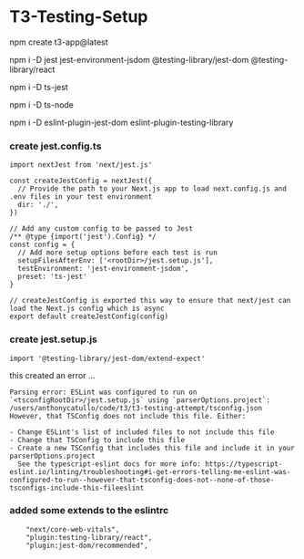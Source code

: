 # T3-Testing-Setup

npm create t3-app@latest

npm i -D jest jest-environment-jsdom @testing-library/jest-dom @testing-library/react

npm i -D ts-jest

npm i -D ts-node

npm i -D eslint-plugin-jest-dom eslint-plugin-testing-library

### create jest.config.ts

```
import nextJest from 'next/jest.js'

const createJestConfig = nextJest({
  // Provide the path to your Next.js app to load next.config.js and .env files in your test environment
  dir: './',
})

// Add any custom config to be passed to Jest
/** @type {import('jest').Config} */
const config = {
  // Add more setup options before each test is run
  setupFilesAfterEnv: ['<rootDir>/jest.setup.js'],
  testEnvironment: 'jest-environment-jsdom',
  preset: 'ts-jest'
}

// createJestConfig is exported this way to ensure that next/jest can load the Next.js config which is async
export default createJestConfig(config)
```

### create jest.setup.js

```
import '@testing-library/jest-dom/extend-expect'
```

this created an error ...

```
Parsing error: ESLint was configured to run on `<tsconfigRootDir>/jest.setup.js` using `parserOptions.project`: /users/anthonycatullo/code/t3/t3-testing-attempt/tsconfig.json
However, that TSConfig does not include this file. Either:

- Change ESLint's list of included files to not include this file
- Change that TSConfig to include this file
- Create a new TSConfig that includes this file and include it in your parserOptions.project
  See the typescript-eslint docs for more info: https://typescript-eslint.io/linting/troubleshooting#i-get-errors-telling-me-eslint-was-configured-to-run--however-that-tsconfig-does-not--none-of-those-tsconfigs-include-this-fileeslint

```

### added some extends to the eslintrc

```
    "next/core-web-vitals",
    "plugin:testing-library/react",
    "plugin:jest-dom/recommended",
```
